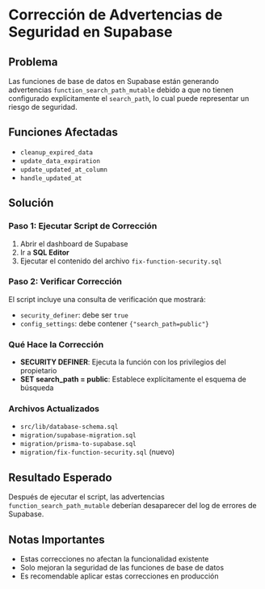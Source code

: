 # Corrección de Advertencias de Seguridad en Supabase

## Problema
Las funciones de base de datos en Supabase están generando advertencias `function_search_path_mutable` debido a que no tienen configurado explícitamente el `search_path`, lo cual puede representar un riesgo de seguridad.

## Funciones Afectadas
- `cleanup_expired_data`
- `update_data_expiration` 
- `update_updated_at_column`
- `handle_updated_at`

## Solución

### Paso 1: Ejecutar Script de Corrección
1. Abrir el dashboard de Supabase
2. Ir a **SQL Editor**
3. Ejecutar el contenido del archivo `fix-function-security.sql`

### Paso 2: Verificar Corrección
El script incluye una consulta de verificación que mostrará:
- `security_definer`: debe ser `true`
- `config_settings`: debe contener `{"search_path=public"}`

### Qué Hace la Corrección
- **SECURITY DEFINER**: Ejecuta la función con los privilegios del propietario
- **SET search_path = public**: Establece explícitamente el esquema de búsqueda

### Archivos Actualizados
- `src/lib/database-schema.sql`
- `migration/supabase-migration.sql`
- `migration/prisma-to-supabase.sql`
- `migration/fix-function-security.sql` (nuevo)

## Resultado Esperado
Después de ejecutar el script, las advertencias `function_search_path_mutable` deberían desaparecer del log de errores de Supabase.

## Notas Importantes
- Estas correcciones no afectan la funcionalidad existente
- Solo mejoran la seguridad de las funciones de base de datos
- Es recomendable aplicar estas correcciones en producción